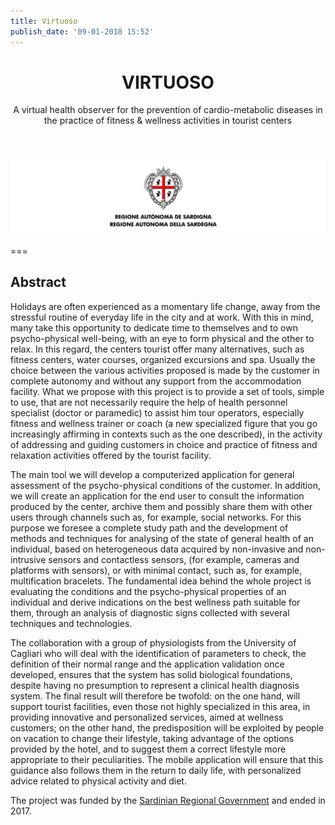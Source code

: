 ```yaml
---
title: Virtuoso
publish_date: '09-01-2018 15:52'
---
```


<div style="text-align: center">
<header>
<h1>VIRTUOSO </h1>
<p>A virtual health observer for the prevention of cardio-metabolic diseases 
in the practice of fitness & wellness activities in tourist centers</p>
</header>
</div>

![Logo Regione Sardegna](img/virtuoso-logo.png)

===

## Abstract
Holidays are often experienced as a momentary
life change, away from the stressful routine of
everyday life in the city and at work. With this in mind, many
take this opportunity to dedicate time to themselves and to
own psycho-physical well-being, with an eye to form
physical and the other to relax. In this regard, the centers
tourist offer many alternatives, such as fitness centers,
water courses, organized excursions and spa. Usually
the choice between the various activities proposed is made by the customer in complete autonomy and without any support from the accommodation facility.
What we propose with this project is to provide a
set of tools, simple to use, that are not
necessarily require the help of health personnel
specialist (doctor or paramedic) to assist him
tour operators, especially fitness and wellness
trainer or coach (a new specialized figure that you go
increasingly affirming in contexts such as the one described),
in the activity of addressing and guiding customers in
choice and practice of fitness and relaxation activities
offered by the tourist facility.

The main tool we will develop a computerized application for
general assessment of the psycho-physical conditions of the
customer. In addition, we will create an application
for the end user to consult the information produced by the center, 
archive them and possibly share them with other users through channels 
such as, for example, social networks.
For this purpose we foresee a complete study path and the
development of methods and techniques for analysing of the state of
general health of an individual, based on heterogeneous data
acquired by non-invasive and non-intrusive sensors and contactless sensors, 
(for example, cameras and platforms with sensors), or with minimal contact, 
such as, for example, multification bracelets. The fundamental idea behind the whole
project is evaluating the conditions and the psycho-physical properties
 of an individual and derive indications on the best wellness path 
 suitable for them, through an analysis of diagnostic signs collected with several
techniques and technologies.

The collaboration with a group of physiologists from the University
of Cagliari who will deal with the identification of
parameters to check, the definition of their
normal range and the application validation
once developed, ensures that the system has
solid biological foundations, despite having no presumption
to represent a clinical health diagnosis system.
The final result will therefore be twofold: on the one hand,
will support tourist facilities, even those not
highly specialized in this area, in providing
innovative and personalized services, aimed at wellness
customers; on the other hand, the predisposition will be exploited
by people on vacation to change their lifestyle,
taking advantage of the options provided by the hotel, and to suggest them 
a correct lifestyle more appropriate to their peculiarities. 
The mobile application will ensure that this guidance also follows 
them in the return to daily life, with personalized advice
related to physical activity and diet.

The project was funded by the [Sardinian Regional Government](https://www.regione.sardegna.it/) and ended in 2017.

